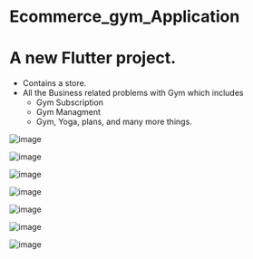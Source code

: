 # Ecommerce_gym_Application

# A new Flutter project.
  - Contains a store.
  - All the Business related problems with Gym which includes
    - Gym Subscription
    - Gym Managment
    - Gym, Yoga, plans, and many more things.

![image](https://user-images.githubusercontent.com/53910217/183613716-890a315f-1e05-4e50-8312-dda15ef62d45.png)

![image](https://user-images.githubusercontent.com/53910217/183613826-5e7c4dcd-1dc0-4461-8c98-a43b7b86e08d.png)

![image](https://user-images.githubusercontent.com/53910217/183613858-ec81d7ae-9858-48e1-ba85-b5dcc6149143.png)

![image](https://user-images.githubusercontent.com/53910217/183613908-4bfb6a53-418f-4d95-b886-ab93cd034fc2.png)

![image](https://user-images.githubusercontent.com/53910217/183613960-8955c7a5-6995-466e-97ed-cc444ad8dcb8.png)

![image](https://user-images.githubusercontent.com/53910217/183613983-eac32843-4794-41a2-8359-35ccc4e9943c.png)

![image](https://user-images.githubusercontent.com/53910217/183614075-8527d8ab-6425-485a-8f84-6cfa1f06b43b.png)
